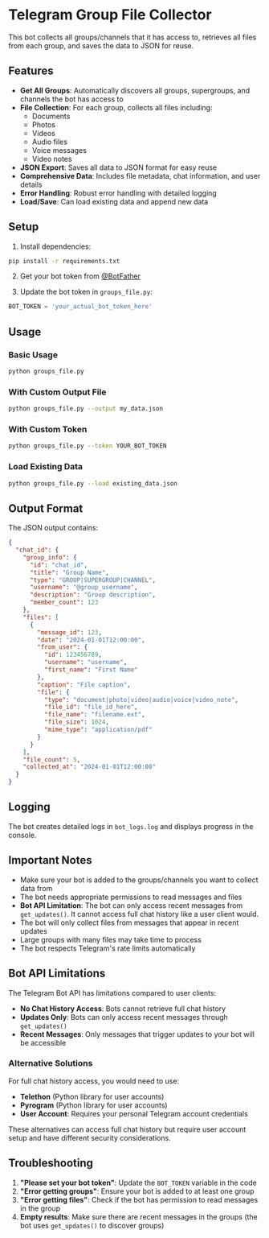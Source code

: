 # Telegram Group File Collector

This bot collects all groups/channels that it has access to, retrieves all files from each group, and saves the data to JSON for reuse.

## Features

- **Get All Groups**: Automatically discovers all groups, supergroups, and channels the bot has access to
- **File Collection**: For each group, collects all files including:
  - Documents
  - Photos
  - Videos
  - Audio files
  - Voice messages
  - Video notes
- **JSON Export**: Saves all data to JSON format for easy reuse
- **Comprehensive Data**: Includes file metadata, chat information, and user details
- **Error Handling**: Robust error handling with detailed logging
- **Load/Save**: Can load existing data and append new data

## Setup

1. Install dependencies:
```bash
pip install -r requirements.txt
```

2. Get your bot token from [@BotFather](https://t.me/botfather)

3. Update the bot token in `groups_file.py`:
```python
BOT_TOKEN = 'your_actual_bot_token_here'
```

## Usage

### Basic Usage
```bash
python groups_file.py
```

### With Custom Output File
```bash
python groups_file.py --output my_data.json
```

### With Custom Token
```bash
python groups_file.py --token YOUR_BOT_TOKEN
```

### Load Existing Data
```bash
python groups_file.py --load existing_data.json
```

## Output Format

The JSON output contains:
```json
{
  "chat_id": {
    "group_info": {
      "id": "chat_id",
      "title": "Group Name",
      "type": "GROUP|SUPERGROUP|CHANNEL",
      "username": "@group_username",
      "description": "Group description",
      "member_count": 123
    },
    "files": [
      {
        "message_id": 123,
        "date": "2024-01-01T12:00:00",
        "from_user": {
          "id": 123456789,
          "username": "username",
          "first_name": "First Name"
        },
        "caption": "File caption",
        "file": {
          "type": "document|photo|video|audio|voice|video_note",
          "file_id": "file_id_here",
          "file_name": "filename.ext",
          "file_size": 1024,
          "mime_type": "application/pdf"
        }
      }
    ],
    "file_count": 5,
    "collected_at": "2024-01-01T12:00:00"
  }
}
```

## Logging

The bot creates detailed logs in `bot_logs.log` and displays progress in the console.

## Important Notes

- Make sure your bot is added to the groups/channels you want to collect data from
- The bot needs appropriate permissions to read messages and files
- **Bot API Limitation**: The bot can only access recent messages from `get_updates()`. It cannot access full chat history like a user client would.
- The bot will only collect files from messages that appear in recent updates
- Large groups with many files may take time to process
- The bot respects Telegram's rate limits automatically

## Bot API Limitations

The Telegram Bot API has limitations compared to user clients:

- **No Chat History Access**: Bots cannot retrieve full chat history
- **Updates Only**: Bots can only access recent messages through `get_updates()`
- **Recent Messages**: Only messages that trigger updates to your bot will be accessible

### Alternative Solutions

For full chat history access, you would need to use:
- **Telethon** (Python library for user accounts)
- **Pyrogram** (Python library for user accounts)
- **User Account**: Requires your personal Telegram account credentials

These alternatives can access full chat history but require user account setup and have different security considerations.

## Troubleshooting

1. **"Please set your bot token"**: Update the `BOT_TOKEN` variable in the code
2. **"Error getting groups"**: Ensure your bot is added to at least one group
3. **"Error getting files"**: Check if the bot has permission to read messages in the group
4. **Empty results**: Make sure there are recent messages in the groups (the bot uses `get_updates()` to discover groups)
